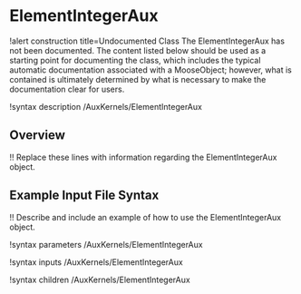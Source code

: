# ElementIntegerAux

!alert construction title=Undocumented Class
The ElementIntegerAux has not been documented. The content listed below should be used as a starting point for
documenting the class, which includes the typical automatic documentation associated with a
MooseObject; however, what is contained is ultimately determined by what is necessary to make the
documentation clear for users.

!syntax description /AuxKernels/ElementIntegerAux

## Overview

!! Replace these lines with information regarding the ElementIntegerAux object.

## Example Input File Syntax

!! Describe and include an example of how to use the ElementIntegerAux object.

!syntax parameters /AuxKernels/ElementIntegerAux

!syntax inputs /AuxKernels/ElementIntegerAux

!syntax children /AuxKernels/ElementIntegerAux
